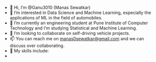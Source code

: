 - 👋 Hi, I’m @Ganu3010 (Manas Sewatkar)
- 👀 I’m interested in Data Science and Machine Learning, especially the applications of ML in the field of automobiles.
- 🌱 I’m currently an engineering student at Pune Institute of Computer Technology and I'm studying Statistical and Machine Learning.
- 💞️ I’m looking to collaborate on self-driving vehicle projects.
- 📫 You can reach me on manas0sewatkar@gmail.com and we can discuss over collaborating.
- 🤹 My skills include:
- 

<!---
Ganu3010/Ganu3010 is a ✨ special ✨ repository because its `README.md` (this file) appears on your GitHub profile.
You can click the Preview link to take a look at your changes.
--->
